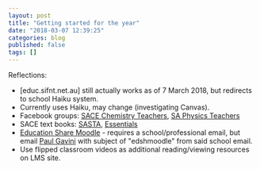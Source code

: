 ```yaml
---
layout: post
title: "Getting started for the year"
date: "2018-03-07 12:39:25"
categories: blog
published: false
tags: []
---
```

Reflections:
* [educ.sifnt.net.au] still actually works as of 7 March 2018, but redirects to school Haiku system.
* Currently uses Haiku, may change (investigating Canvas).
* Facebook groups: [SACE Chemistry Teachers](https://www.facebook.com/groups/1863695123917258/?ref=br_rs), [SA Physics Teachers](https://www.facebook.com/groups/883944085091512/?ref=br_rs)
* SACE text books: [SASTA](http://www.sasta.asn.au/resources/sace_stage_2_workbooks), [Essentials](https://essentialseducation.com.au/year-level/12/subject/physics/)
* [Education Share Moodle](http://dlb.sa.edu.au/edshmoodle/) - requires a school/professional email, but email [Paul Gavini](mailto:paul.gavini389@schools.sa.edu.au) with subject of "edshmoodle" from said school email.
* Use flipped classroom videos as additional reading/viewing resources on LMS site.
